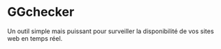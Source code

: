 # GGchecker
Un outil simple mais puissant pour surveiller la disponibilité de vos sites web en temps réel.
